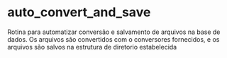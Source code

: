 # auto_convert_and_save
Rotina para automatizar conversão e salvamento de arquivos na base de dados. Os arquivos são convertidos
com o conversores fornecidos, e os arquivos são salvos na estrutura de diretorio estabelecida
     